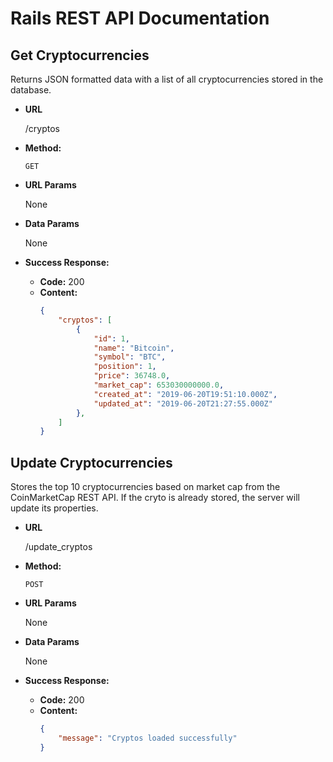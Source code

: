 # Rails REST API Documentation

## **Get Cryptocurrencies**

Returns JSON formatted data with a list of all cryptocurrencies stored in the database.

-   **URL**

    /cryptos

-   **Method:**

    `GET`

-   **URL Params**

    None

-   **Data Params**

    None

-   **Success Response:**

    -   **Code:** 200
    -   **Content:**
        ```json
        {
            "cryptos": [
                {
                    "id": 1,
                    "name": "Bitcoin",
                    "symbol": "BTC",
                    "position": 1,
                    "price": 36748.0,
                    "market_cap": 653030000000.0,
                    "created_at": "2019-06-20T19:51:10.000Z",
                    "updated_at": "2019-06-20T21:27:55.000Z"
                },
            ]
        }
        ```

## **Update Cryptocurrencies**

Stores the top 10 cryptocurrencies based on market cap from the CoinMarketCap REST API. If the cryto is already stored, the server will update its properties.

-   **URL**

    /update_cryptos

-   **Method:**

    `POST`

-   **URL Params**

    None

-   **Data Params**

    None

-   **Success Response:**

    -   **Code:** 200
    -   **Content:**
        ```json
        {
            "message": "Cryptos loaded successfully"
        }
        ```
